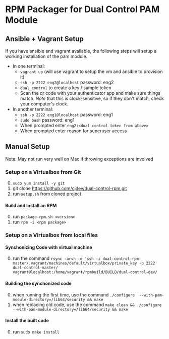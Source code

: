 # RPM Packager for Dual Control PAM Module

## Ansible + Vagrant Setup

If you have ansible and vagrant available, the following steps will
setup a working installation of the pam module.

- In one terminal:
  - `vagrant up` (will use vagrant to setup the vm and ansible to provision it)
  - `ssh -p 2222 eng2@localhost` password: eng2
  - `dual_control` to create a key / sample token
  - Scan the qr code with your authenticator app and make sure things match.
    *Note* that this is clock-sensitive, so if they don't match, check your
    computer's clock.
- In another terminal:
  - `ssh -p 2222 eng1@localhost` password: eng1
  - `sudo bash` password: eng1
  - When prompted enter `eng2:<dual control token from above>`
  - When prompted enter reason for superuser access

## Manual Setup

Note: May not run very well on Mac if throwing exceptions are involved

### Setup on a Virtualbox from Git


0. `sudo yum install -y git`
0. git clone https://github.com/cjdev/dual-control-rpm.git
0. run `setup.sh` from  cloned project

#### Build and Install an RPM

0. run `package-rpm.sh <version>`
0. run `rpm -i <rpm package>`

### Setup on a Virtualbox from local files

#### Synchonizing Code with virtual machine

0. run the command `rsync -arvh -e 'ssh -i dual-control-rpm-master/.vagrant/machines/default/virtualbox/private_key -p 2222' dual-control-master/ vagrant@localhost:/home/vagrant/rpmbuild/BUILD/dual-control-dev/`

#### Building the synchonized code

0. when running the first time, use the command `./configure  --with-pam-module-directory=/lib64/security && make`
0. when replacing old code, use the command `make clean && ./configure --with-pam-module-directory=/lib64/security && make`

#### Install the built code

0. run `sudo make install`

